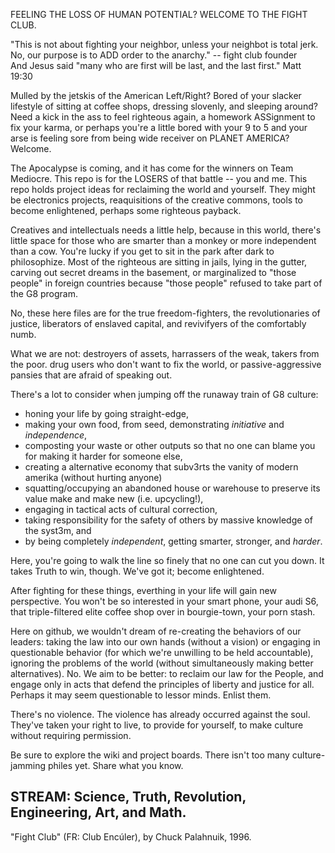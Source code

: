 FEELING THE LOSS OF HUMAN POTENTIAL?  WELCOME TO THE FIGHT CLUB.

"This is not about fighting your neighbor, unless your neighbot is total jerk.  No, our purpose is to ADD order to the anarchy." -- fight club founder<br>
And Jesus said "many who are first will be last, and the last first." Matt 19:30

Mulled by the jetskis of the American Left/Right?  Bored of your slacker lifestyle of sitting at coffee shops, dressing slovenly, and sleeping around?  Need a kick in the ass to feel righteous again, a homework ASSignment to fix your karma, or perhaps you're a little bored with your 9 to 5 and your arse is feeling sore from being wide receiver on PLANET AMERICA?  Welcome.

The Apocalypse is coming, and it has come for the winners on Team Mediocre.  This repo is for the LOSERS of that battle -- you and me.  This repo holds project ideas for reclaiming the world and yourself.  They might be electronics projects, reaquisitions of the creative commons, tools to become enlightened, perhaps some righteous payback.

Creatives and intellectuals needs a little help, because in this world, there's little space for those who are smarter than a monkey or more independent than a cow.  You're lucky if you get to sit in the park after dark to philosophize.  Most of the righteous are sitting in jails, lying in the gutter, carving out secret dreams in the basement, or marginalized to "those people" in foreign countries because "those people" refused to take part of the G8 program.

No, these here files are for the true freedom-fighters, the revolutionaries of justice, liberators of enslaved capital, and revivifyers of the comfortably numb.  

What we are not:  destroyers of assets, harrassers of the weak, takers from the poor. drug users who don't want to fix the world, or passive-aggressive pansies that are afraid of speaking out.

There's a lot to consider when jumping off the runaway train of G8 culture:

* honing your life by going straight-edge, 
* making your own food, from seed, demonstrating *initiative* and *independence*,
* composting your waste or other outputs so that no one can blame you for making it harder for someone else,
* creating a alternative economy that subv3rts the vanity of modern amerika (without hurting anyone)
* squatting/occupying an abandoned house or warehouse to preserve its value make and make new (i.e. upcycling!),
* engaging in tactical acts of cultural correction,
* taking responsibility for the safety of others by massive knowledge of the syst3m, and
* by being completely *independent*, getting smarter, stronger, and *harder*.

Here, you're going to walk the line so finely that no one can cut you down. It takes Truth to win, though.  We've got it; become enlightened.

After fighting for these things, everthing in your life will gain new perspective.  You won't be so interested in your smart phone, your audi S6, that triple-filtered elite coffee shop over in bourgie-town, your porn stash.

Here on github, we wouldn't dream of re-creating the behaviors of our leaders:  taking the law into our own hands (without a vision) or engaging in questionable behavior (for which we're unwilling to be held accountable), ignoring the problems of the world (without simultaneously making better alternatives).  No.  We aim to be better: to reclaim our law for the People, and engage only in acts that defend the principles of liberty and justice for all.  Perhaps it may seem questionable to lessor minds.  Enlist them.

There's no violence. The violence has already occurred against the soul.  They've taken your right to live, to provide for yourself, to make culture without requiring permission.  

Be sure to explore the wiki and project boards.  There isn't too many culture-jamming philes yet.  Share what you know.  

STREAM:  Science, Truth, Revolution, Engineering, Art, and Math.
----
"Fight Club" (FR: Club Encúler), by Chuck Palahnuik, 1996.

